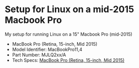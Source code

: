 # Setup for Linux on a mid-2015 Macbook Pro

My setup for running Linux on a 15" Macbook Pro (mid-2015)

* MacBook Pro (Retina, 15-inch, Mid 2015)
* Model Identifier: MacBookPro11,4
* Part Number: MJLQ2xx/A
* Tech Specs: [MacBook Pro (Retina, 15-inch, Mid 2015)](https://support.apple.com/kb/SP719)

